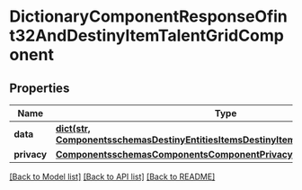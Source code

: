 # DictionaryComponentResponseOfint32AndDestinyItemTalentGridComponent

## Properties
Name | Type | Description | Notes
------------ | ------------- | ------------- | -------------
**data** | [**dict(str, ComponentsschemasDestinyEntitiesItemsDestinyItemTalentGridComponent)**](ComponentsschemasDestinyEntitiesItemsDestinyItemTalentGridComponent.md) |  | [optional] 
**privacy** | [**ComponentsschemasComponentsComponentPrivacySetting**](ComponentsschemasComponentsComponentPrivacySetting.md) |  | [optional] 

[[Back to Model list]](../README.md#documentation-for-models) [[Back to API list]](../README.md#documentation-for-api-endpoints) [[Back to README]](../README.md)


